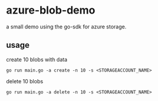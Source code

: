 # azure-blob-demo

a small demo using the go-sdk for azure storage.

## usage

create 10 blobs with data

``` shell
go run main.go -a create -n 10 -s <STORAGEACCOUNT_NAME>
```

delete 10 blobs

``` shell
go run main.go -a delete -n 10 -s <STORAGEACCOUNT_NAME>
```


